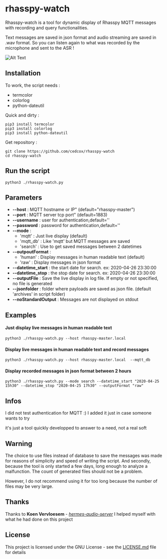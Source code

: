 # rhasspy-watch

Rhasspy-watch is a tool for dynamic display of Rhasspy MQTT messages with recording and query functionalities.

Text messages are saved in json format and audio streaming are saved in .wav format. So you can listen again to what was recorded by the microphone and sent to the ASR ! 

![Alt Text](https://nsm09.casimages.com/img/2020/04/30//20043002134924155416769151.png)

## Installation
To work, the script needs :
* termcolor
* colorlog
* python-dateutil

Quick and dirty :
```
pip3 install termcolor 
pip3 install colorlog 
pip3 install python-dateutil 
```

Get repository :
```
git clone https://github.com/cedcox/rhasspy-watch
cd rhasspy-watch
```

## Run the script
```
python3 ./rhasspy-watch.py
```

## Parameters
* **--host**     : MQTT hostname or IP" (default="rhasspy-master")
* **--port**     : MQTT server tcp port" (default=1883)
* **--username** : user for authentication,default=''
* **--password** : password for authentication,default=''
* **--mode**     :
  * 'mqtt'    : Just live display (default)
  * 'mqtt_db' : Like 'mqtt' but MQTT messages are saved
  * 'search'  : Use to get saved messages between 2 datetimes
* **--outpoutFormat** : 
  * 'human' : Display messages in human readable text (default)
  * 'raw'   : Display messages in json format
* **--datetime_start** : the start date for search. ex: 2020-04-26 23:30:00
* **--datetime_stop**  : the stop date for search. ex: 2020-04-26 23:30:00
* **--outputFile**     : Save the live display in log file. If empty or not specified, no file is generated
* **--jsonfolder**     : folder where payloads are saved as json file. (default 'archives' in script folder)
* **--noStandardOutput** : Messages are not displayed on stdout

## Examples
#### Just display live messages in human readable text
```
python3 ./rhasspy-watch.py --host rhasspy-master.local 
```

#### Display live messages in human readable text and record messages
```
python3 ./rhasspy-watch.py --host rhasspy-master.local  --mqtt_db
```

#### Display recorded messages in json format between 2 hours
```
python3 ./rhasspy-watch.py --mode search --datetime_start "2020-04-25 15h30" --datetime_stop "2020-04-25 17h30" --outputFormat "raw"
```

## Infos
I did not test authentication for MQTT :) I added it just in case someone wants to try

it's just a tool quickly developped to answer to a need, not a real soft

## Warning
The choice to use files instead of database to save the messages was made for reasons of simplicity and speed of writing the script. 
And secondly, because the tool is only started a few days, long enough to analyze a malfunction. The count of generated files should not be a problem. 

However, I do not recommend using it for too long because the number of files may be very large.

## Thanks
Thanks to **Koen Vervloesem** - [*hermes-audio-server*](https://github.com/koenvervloesem/hermes-audio-server)
   I helped myself with what he had done on this project
   
## License

This project is licensed under the GNU License - see the [LICENSE.md](LICENSE.md) file for details
